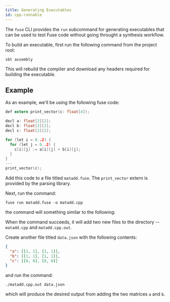 ```yaml
---
title: Generating Executables
id: cpp-runnable
---
```


The `fuse` CLI provides the `run` subcommand for generating executables that
can be used to test Fuse code without going throught a synthesis workflow.

To build an executable, first run the following command from the project root:

```
sbt assembly
```

This will rebuild the compiler and download any headers required for building
the executable.

## Example

As an example, we'll be using the following fuse code:

```C
def extern print_vector(c: float[4]);

decl a: float[2][2];
decl b: float[2][2];
decl c: float[2][2];

for (let i = 0..2) {
  for (let j = 0..2) {
    c[i][j] := a[i][j] + b[i][j];
  }
}
---
print_vector(c);
```

Add this code to a file titled `matadd.fuse`. The `print_vector` extern is
provided by the parsing library.

Next, run the command:

```
fuse run matadd.fuse -o matadd.cpp
```

the command will something similar to the following:

When the command succeeds, it will add two new files to the directory --
`matadd.cpp` and `matadd.cpp.out`.

Create another file titled `data.json` with the following contents:

```json
{
  "a": [[1, 1], [1, 1]],
  "b": [[1, 1], [1, 1]],
  "c": [[0, 0], [0, 0]]
}
```

and run the command:

```
./matadd.cpp.out data.json
```

which will produce the desired output from adding the two matrices `a` and `b`.

